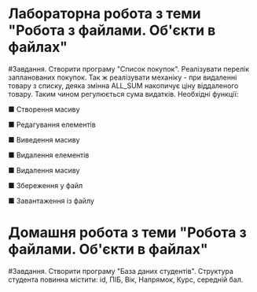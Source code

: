# Лабораторна робота з теми "Робота з файлами. Об'єкти в файлах"

#Завдання.
Створити програму "Список покупок".
Реалізувати перелік запланованих покупок. Так
ж реалізувати механіку - при видаленні товару з
списку, деяка змінна ALL_SUM накопичує
ціну віддаленого товару. Таким чином регулюється
сума видатків. Необхідні функції:

■ Створення масиву

■ Редагування елементів

■ Виведення масиву

■ Видалення елементів

■ Видалення масиву

■ Збереження у файл

■ Завантаження із файлу


# Домашня робота з теми "Робота з файлами. Об'єкти в файлах"

#Завдання.
Створити програму "База даних
студентів". Структура студента повинна містити:
id, ПІБ, Вік, Напрямок, Курс, середній бал.
